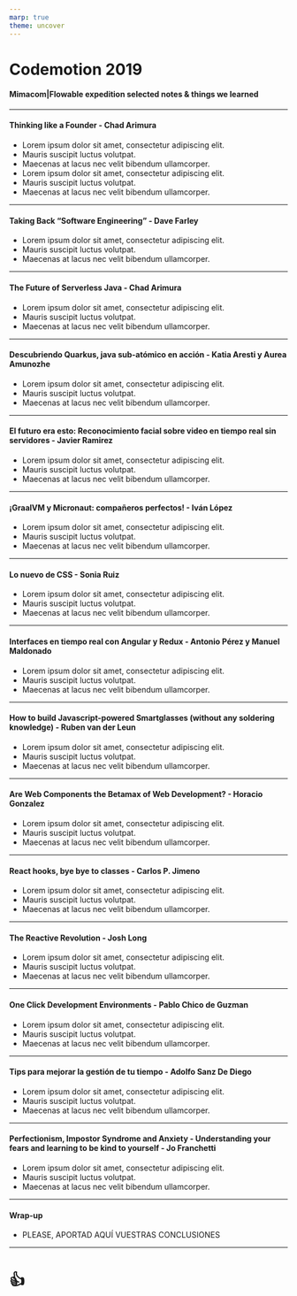 ```yaml
---
marp: true
theme: uncover
---
```


<!--  Reglas generales -->

# Codemotion 2019

#### Mimacom|Flowable expedition selected notes & things we learned

---

<!-- Jorge -->

#### Thinking like a Founder  - Chad Arimura

- Lorem ipsum dolor sit amet, consectetur adipiscing elit.
- Mauris suscipit luctus volutpat.
- Maecenas at lacus nec velit bibendum ullamcorper.
- Lorem ipsum dolor sit amet, consectetur adipiscing elit.
- Mauris suscipit luctus volutpat.
- Maecenas at lacus nec velit bibendum ullamcorper.

---

#### Taking Back “Software Engineering” - Dave Farley

- Lorem ipsum dolor sit amet, consectetur adipiscing elit.
- Mauris suscipit luctus volutpat.
- Maecenas at lacus nec velit bibendum ullamcorper.

---

#### The Future of Serverless Java - Chad Arimura

- Lorem ipsum dolor sit amet, consectetur adipiscing elit.
- Mauris suscipit luctus volutpat.
- Maecenas at lacus nec velit bibendum ullamcorper.

---

<!-- Victor -->

#### Descubriendo Quarkus, java sub-atómico en acción - Katia Aresti y Aurea Amunozhe

- Lorem ipsum dolor sit amet, consectetur adipiscing elit.
- Mauris suscipit luctus volutpat.
- Maecenas at lacus nec velit bibendum ullamcorper.

---

#### El futuro era esto: Reconocimiento facial sobre video en tiempo real sin servidores - Javier Ramirez

- Lorem ipsum dolor sit amet, consectetur adipiscing elit.
- Mauris suscipit luctus volutpat.
- Maecenas at lacus nec velit bibendum ullamcorper.

---

#### ¡GraalVM y Micronaut: compañeros perfectos! - Iván López

- Lorem ipsum dolor sit amet, consectetur adipiscing elit.
- Mauris suscipit luctus volutpat.
- Maecenas at lacus nec velit bibendum ullamcorper.

---

<!-- Javi Ruiz -->

#### Lo nuevo de CSS - Sonia Ruiz

- Lorem ipsum dolor sit amet, consectetur adipiscing elit.
- Mauris suscipit luctus volutpat.
- Maecenas at lacus nec velit bibendum ullamcorper.

---

<!-- Alex -->

#### Interfaces en tiempo real con Angular y Redux - Antonio Pérez y Manuel Maldonado

- Lorem ipsum dolor sit amet, consectetur adipiscing elit.
- Mauris suscipit luctus volutpat.
- Maecenas at lacus nec velit bibendum ullamcorper.

---

#### How to build Javascript-powered Smartglasses (without any soldering knowledge) - Ruben van der Leun

- Lorem ipsum dolor sit amet, consectetur adipiscing elit.
- Mauris suscipit luctus volutpat.
- Maecenas at lacus nec velit bibendum ullamcorper.

---

#### Are Web Components the Betamax of Web Development? - Horacio Gonzalez

- Lorem ipsum dolor sit amet, consectetur adipiscing elit.
- Mauris suscipit luctus volutpat.
- Maecenas at lacus nec velit bibendum ullamcorper.

---

#### React hooks, bye bye to classes - Carlos P. Jimeno

- Lorem ipsum dolor sit amet, consectetur adipiscing elit.
- Mauris suscipit luctus volutpat.
- Maecenas at lacus nec velit bibendum ullamcorper.

---

<!-- Juan Carlos -->

#### The Reactive Revolution - Josh Long

- Lorem ipsum dolor sit amet, consectetur adipiscing elit.
- Mauris suscipit luctus volutpat.
- Maecenas at lacus nec velit bibendum ullamcorper.

---

#### One Click Development Environments - Pablo Chico de Guzman

- Lorem ipsum dolor sit amet, consectetur adipiscing elit.
- Mauris suscipit luctus volutpat.
- Maecenas at lacus nec velit bibendum ullamcorper.

---

<!-- Javier del Águila -->

#### Tips para mejorar la gestión de tu tiempo - Adolfo Sanz De Diego

- Lorem ipsum dolor sit amet, consectetur adipiscing elit.
- Mauris suscipit luctus volutpat.
- Maecenas at lacus nec velit bibendum ullamcorper.

---

#### Perfectionism, Impostor Syndrome and Anxiety - Understanding your fears and learning to be kind to yourself - Jo Franchetti

- Lorem ipsum dolor sit amet, consectetur adipiscing elit.
- Mauris suscipit luctus volutpat.
- Maecenas at lacus nec velit bibendum ullamcorper.

---

#### Wrap-up

- PLEASE, APORTAD AQUÍ VUESTRAS CONCLUSIONES

---

# <!--fit--> :+1:
